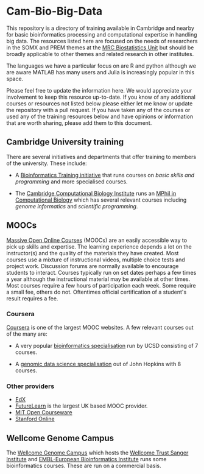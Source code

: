 # Cam-Bio-Big-Data
This repository is a directory of training available in Cambridge and nearby
for basic bioinformatics processing and computational expertise in handling big
data. The resources listed here are focused on the needs of researchers in the
SOMX and PREM themes at the [MRC Biostatistics
Unit](https://www.mrc-bsu.cam.ac.uk/) but should be broadly applicable to other
themes and related research in other institutes.

The languages we have a particular focus on are R and python although we are
aware MATLAB has many users and Julia is increasingly popular in this space.

Please feel free to update the information here. We would appreciate your
involvement to keep this resource up-to-date. If you know of any additional
courses or resources not listed below please either let me know or update the
repository with a pull request. If you have taken any of the courses or used
any of the training resources below and have opinions or information that are
worth sharing, please add them to this document.


## Cambridge University training
There are several initiatives and departments that offer training to members of
the university. These include:

* A [Bioinformatics Training initiative](https://bioinfotraining.bio.cam.ac.uk/postgraduate)
  that runs courses on *basic skills and programming* and more specialised courses.

* The [Cambridge Computational Biology Institute](https://www.ccbi.cam.ac.uk/)
  runs an [MPhil in Computational Biology](http://www.maths.cam.ac.uk/postgrad/mphil/compbio)
  which has several relevant courses including *genome informatics* and
  *scientific programming*.


## MOOCs
[Massive Open Online
Courses](https://en.wikipedia.org/wiki/Massive_open_online_course) (MOOCs) are
an easily accessible way to pick up skills and expertise. The learning
experience depends a lot on the instructor(s) and the quality of the materials
they have created. Most courses use a mixture of instructional videos, multiple
choice tests and project work. Discussion forums are normally available to
encourage students to interact. Courses typically run on set dates perhaps
a few times a year although the instructional material may be available at
other times. Most courses require a few hours of participation each week. Some
require a small fee, others do not. Oftentimes official certification
of a student's result requires a fee.

### Coursera
[Coursera](https://www.coursera.org/) is one of the largest MOOC websites.
A few relevant courses out of the many are:

* A very popular [bioinformatics
  specialisation](https://www.coursera.org/specializations/bioinformatics)
  run by UCSD consisting of 7 courses.

* A [genomic data science
  specialisation](https://www.coursera.org/specializations/genomic-data-science)
  out of John Hopkins with 8 courses.

### Other providers
* [EdX](https://www.edx.org/)
* [FutureLearn](https://www.futurelearn.com/) is the largest UK based MOOC provider.
* [MIT Open Courseware](https://ocw.mit.edu/index.htm)
* [Stanford Online](http://online.stanford.edu/)


## Wellcome Genome Campus
The [Wellcome Genome
Campus](https://coursesandconferences.wellcomegenomecampus.org/) which hosts
the [Wellcome Trust Sanger Institute](https://www.sanger.ac.uk/) and
[EMBL-European Bioinformatics Institute](http://www.ebi.ac.uk/) runs some
bioinformatics courses. These are run on a commercial basis.

